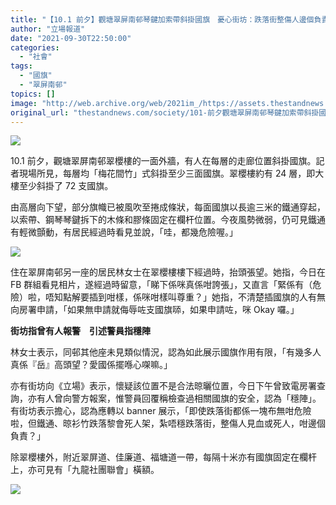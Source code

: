```yaml
---
title: "【10.1 前夕】觀塘翠屏南邨琴鍵加索帶斜掛國旗　憂心街坊：跌落街整傷人邊個負責？"
author: "立場報道"
date: "2021-09-30T22:50:00"
categories:
  - "社會"
tags:
  - "國旗"
  - "翠屏南邨"
topics: []
image: "http://web.archive.org/web/2021im_/https://assets.thestandnews.com/media/photos/chinaflag-LINK.png"
original_url: "thestandnews.com/society/101-前夕觀塘翠屏南邨琴鍵加索帶斜掛國旗-憂心街坊跌落街整傷人邊個負責"
---
```

![](http://web.archive.org/web/2021im_/https://assets.thestandnews.com/media/photos/chinaflag-LINK.png)

10.1 前夕，觀塘翠屏南邨翠櫻樓的一面外牆，有人在每層的走廊位置斜掛國旗。記者現場所見，每層均「梅花間竹」式斜掛至少三面國旗。翠櫻樓約有 24 層，即大樓至少斜掛了 72 支國旗。

由高層向下望，部分旗幟已被風吹至捲成條狀，每面國旗以長逾三米的鐵通穿起，以索帶、鋼琴琴鍵拆下的木條和膠條固定在欄杆位置。今夜風勢微弱，仍可見鐵通有輕微顫動，有居民經過時看見並說，「哇，都幾危險喔。」

![](http://web.archive.org/web/2021im_/https://assets.thestandnews.com/media/photos/WhatsApp_Image_2021-09-30_at_22.32.05_3.jpeg)

住在翠屏南邨另一座的居民林女士在翠櫻樓樓下經過時，抬頭張望。她指，今日在 FB 群組看見相片，遂經過時留意，「睇下係咪真係咁誇張」，又直言「緊係有（危險）啦，唔知點解要插到咁樣，係咪咁樣叫尊重？」她指，不清楚插國旗的人有無向房署申請，「如果無申請就侮辱咗支國旗𠻹，如果申請咗，咪 Okay 囉。」

**街坊指曾有人報警　引述警員指穩陣**

林女士表示，同邨其他座未見類似情況，認為如此展示國旗作用有限，「有幾多人真係『岳』高頭望？愛國係擺喺心㗎嘛。」

亦有街坊向《立場》表示，懷疑該位置不是合法晾曬位置，今日下午曾致電房署查詢，亦有人曾向警方報案，惟警員回覆稱檢查過相關國旗的安全，認為「穩陣」。有街坊表示擔心，認為應轉以 banner 展示，「即使跌落街都係一塊布無咁危險啦，但鐵通、晾衫竹跌落黎會死人架，紮唔穩跌落街，整傷人見血或死人，咁邊個負責？」

除翠櫻樓外，附近翠屏道、佳廉道、福塘道一帶，每隔十米亦有國旗固定在欄杆上，亦可見有「九龍社團聯會」橫額。

![](http://web.archive.org/web/2021im_/https://assets.thestandnews.com/media/photos/WhatsApp_Image_2021-09-30_at_22.32.05.jpeg)